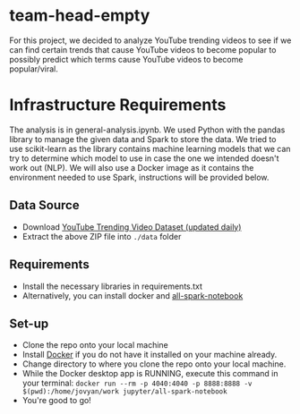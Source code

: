 # team-head-empty
For this project, we decided to analyze YouTube trending videos to see if we can find certain trends that cause YouTube videos to become popular to possibly predict which terms cause YouTube videos to become popular/viral.

# Infrastructure Requirements
The analysis is in general-analysis.ipynb. We used Python with the pandas library to manage the given data and Spark to store the data. We tried to use scikit-learn as the library contains machine learning models that we can try to determine which model to use in case the one we intended doesn't work out (NLP). We will also use a Docker image as it contains the environment needed to use Spark, instructions will be provided below.

## Data Source
* Download [YouTube Trending Video Dataset (updated daily)](https://www.kaggle.com/rsrishav/youtube-trending-video-dataset)
* Extract the above ZIP file into `./data` folder

## Requirements
* Install the necessary libraries in requirements.txt
* Alternatively, you can install docker and [all-spark-notebook](https://hub.docker.com/r/jupyter/all-spark-notebook)

## Set-up
* Clone the repo onto your local machine
* Install [Docker](https://docs.docker.com/get-docker/) if you do not have it installed on your machine already.
* Change directory to where you clone the repo onto your local machine.
* While the Docker desktop app is RUNNING, execute this command in your terminal: `docker run --rm -p 4040:4040 -p 8888:8888 -v $(pwd):/home/jovyan/work jupyter/all-spark-notebook`
* You're good to go!
